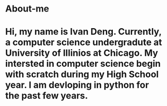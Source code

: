 # About-me


# Hi, my name is Ivan Deng. Currently, a computer science undergradute at University of Illinios at Chicago. My intersted in computer science begin with scratch during my High School year. I am devloping in python for the past few years. 
